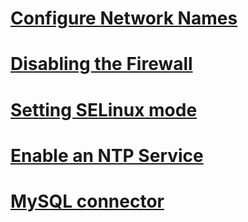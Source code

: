 # [Configure Network Names](https://docs.cloudera.com/documentation/enterprise/latest/topics/configure_network_names.html)

# [Disabling the Firewall](https://docs.cloudera.com/documentation/enterprise/latest/topics/install_cdh_disable_iptables.html)


# [Setting SELinux mode](https://docs.cloudera.com/documentation/enterprise/latest/topics/install_cdh_disable_selinux.html)

# [Enable an NTP Service](https://docs.cloudera.com/documentation/enterprise/latest/topics/install_cdh_enable_ntp.html)

# [MySQL connector](https://docs.cloudera.com/documentation/enterprise/latest/topics/impala_prereqs.html)